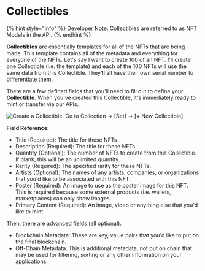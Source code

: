 # Collectibles

{% hint style="info" %}
Developer Note: Collectibles are referred to as NFT Models in the API.
{% endhint %}

**Collectibles** are essentially templates for all of the NFTs that are being made. This template contains all of the metadata and everything for everyone of the NFTs. Let's say I want to create 100 of an NFT. I'll create one Collectible (i.e. the template) and each of the 100 NFTs will use the same data from this Collectible. They'll all have their own serial number to differentiate them.

There are a few defined fields that you'll need to fill out to define your **Collectible.** When you've created this Collectible, it's immediately ready to mint or transfer via our APIs.

![Create a Collectible. Go to Collection -> \[Set\] -> \[+ New Collectible\]](../../../.gitbook/assets/image%20\(9\).png)

**Field Reference:**

* Title (Required): The title for these NFTs
* Description (Required): The title for these NFTs
* Quantity (Optional): The number of NFTs to create from this Collectible. If blank, this will be an unlimited quantity.
* Rarity (Required): The specified rarity for these NFTs.
* Artists (Optional): The names of any artists, companies, or organizations that you'd like to be associated with this NFT.
* Poster (Required): An image to use as the poster image for this NFT. This is required because some external products (i.e. wallets, marketplaces) can only show images.
* Primary Content (Required): An image, video or anything else that you'd like to mint.

Then, there are advanced fields (all optional).

* Blockchain Metadata: These are key, value pairs that you'd like to put on the final blockchain.
* Off-Chain Metadata: This is additional metadata, not put on chain that may be used for filtering, sorting or any other information on your applications.
